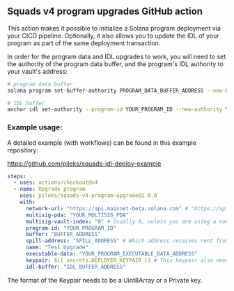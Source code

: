 ## Squads v4 program upgrades GitHub action

This action makes it possible to initialize a Solana program deployment via your CICD pipeline.
Optionally, it also allows you to update the IDL of your program as part of the same deployment transaction.

In order for the program data and IDL upgrades to work, you will need to set the authority of the program data buffer, and the program's IDL authority to your vault's address:

```sh
# program data buffer
solana program set-buffer-authority PROGRAM_DATA_BUFFER_ADDRESS --new-buffer-authority YOUR_VAULT_ADDRESS

# IDL buffer
anchor idl set-authority --program-id YOUR_PROGRAM_ID --new-authority YOUR_VAULT_ADDRESS
```

### Example usage:

A detailed example (with workflows) can be found in this example repository:

https://github.com/pileks/squads-idl-deploy-example

```yml
steps:
  - uses: actions/checkout@v4
  - name: Upgrade program
    uses: pileks/squads-v4-program-upgrade@1.0.0
    with:
      network-url: "https://api.mainnet-beta.solana.com" # "https://api.devnet.solana.com" for devnet, or your own endpoint
      multisig-pda: "YOUR_MULTISIG_PDA"
      multisig-vault-index: "0" # Usually 0, unless you are using a non-default vault
      program-id: "YOUR_PROGRAM_ID"
      buffer: "BUFFER_ADDRESS"
      spill-address: "SPILL_ADDRESS" # Which address receives rent from closed accounts
      name: "Test Upgrade"
      executable-data: "YOUR_PROGRAM_EXECUTABLE_DATA_ADDRESS"
      keypair: ${{ secrets.DEPLOYER_KEYPAIR }} # This keypair also needs to be able to propose transactions on your multisig vault
      idl-buffer: "IDL_BUFFER_ADDRESS"
```

The format of the Keypair needs to be a Uint8Array or a Private key.
